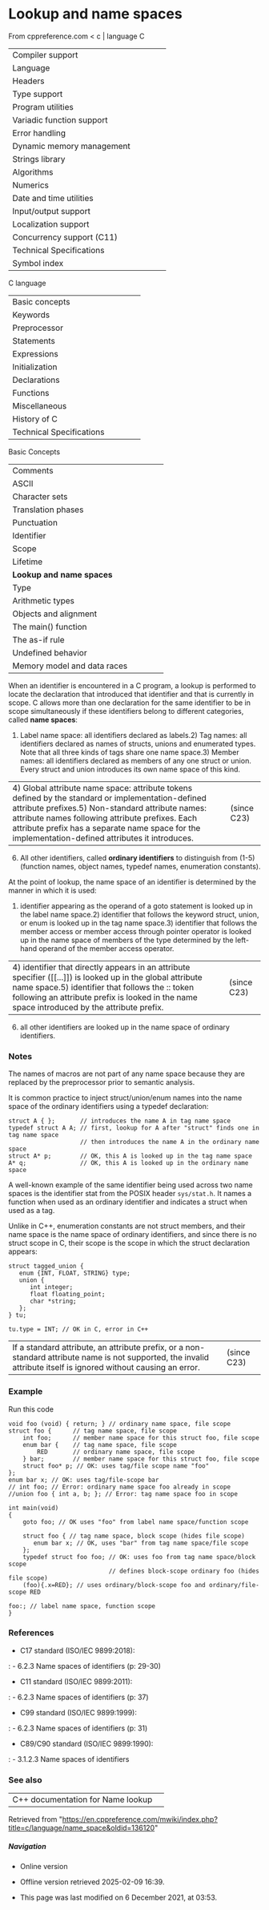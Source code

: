 # Lookup and name spaces

From cppreference.com
< c‎ | language
 C

|  |  |  |  |  |
| --- | --- | --- | --- | --- |
| Compiler support | | | | |
| Language | | | | |
| Headers | | | | |
| Type support | | | | |
| Program utilities | | | | |
| Variadic function support | | | | |
| Error handling | | | | |
| Dynamic memory management | | | | |
| Strings library | | | | |
| Algorithms | | | | |
| Numerics | | | | |
| Date and time utilities | | | | |
| Input/output support | | | | |
| Localization support | | | | |
| Concurrency support (C11) | | | | |
| Technical Specifications | | | | |
| Symbol index | | | | |

 C language

|  |  |  |  |  |
| --- | --- | --- | --- | --- |
| Basic concepts | | | | |
| Keywords | | | | |
| Preprocessor | | | | |
| Statements | | | | |
| Expressions | | | | |
| Initialization | | | | |
| Declarations | | | | |
| Functions | | | | |
| Miscellaneous | | | | |
| History of C | | | | |
| Technical Specifications | | | | |

 Basic Concepts

|  |  |  |  |  |
| --- | --- | --- | --- | --- |
| Comments | | | | |
| ASCII | | | | |
| Character sets | | | | |
| Translation phases | | | | |
| Punctuation | | | | |
| Identifier | | | | |
| Scope | | | | |
| Lifetime | | | | |
| ****Lookup and name spaces**** | | | | |
| Type | | | | |
| Arithmetic types | | | | |
| Objects and alignment | | | | |
| The main() function | | | | |
| The as-if rule | | | | |
| Undefined behavior | | | | |
| Memory model and data races | | | | |

When an identifier is encountered in a C program, a lookup is performed to locate the declaration that introduced that identifier and that is currently in scope. C allows more than one declaration for the same identifier to be in scope simultaneously if these identifiers belong to different categories, called **name spaces**:

1) Label name space: all identifiers declared as labels.2) Tag names: all identifiers declared as names of structs, unions and enumerated types. Note that all three kinds of tags share one name space.3) Member names: all identifiers declared as members of any one struct or union. Every struct and union introduces its own name space of this kind.

|  |  |
| --- | --- |
| 4) Global attribute name space: attribute tokens defined by the standard or implementation-defined attribute prefixes.5) Non-standard attribute names: attribute names following attribute prefixes. Each attribute prefix has a separate name space for the implementation-defined attributes it introduces. | (since C23) |

6) All other identifiers, called **ordinary identifiers** to distinguish from (1-5) (function names, object names, typedef names, enumeration constants).

At the point of lookup, the name space of an identifier is determined by the manner in which it is used:

1) identifier appearing as the operand of a goto statement is looked up in the label name space.2) identifier that follows the keyword struct, union, or enum is looked up in the tag name space.3) identifier that follows the member access or member access through pointer operator is looked up in the name space of members of the type determined by the left-hand operand of the member access operator.

|  |  |
| --- | --- |
| 4) identifier that directly appears in an attribute specifier ([[...]]) is looked up in the global attribute name space.5) identifier that follows the :: token following an attribute prefix is looked in the name space introduced by the attribute prefix. | (since C23) |

6) all other identifiers are looked up in the name space of ordinary identifiers.

### Notes

The names of macros are not part of any name space because they are replaced by the preprocessor prior to semantic analysis.

It is common practice to inject struct/union/enum names into the name space of the ordinary identifiers using a typedef declaration:

```
struct A { };       // introduces the name A in tag name space
typedef struct A A; // first, lookup for A after "struct" finds one in tag name space
                    // then introduces the name A in the ordinary name space
struct A* p;        // OK, this A is looked up in the tag name space
A* q;               // OK, this A is looked up in the ordinary name space

```

A well-known example of the same identifier being used across two name spaces is the identifier stat from the POSIX header `sys/stat.h`. It names a function when used as an ordinary identifier and indicates a struct when used as a tag.

Unlike in C++, enumeration constants are not struct members, and their name space is the name space of ordinary identifiers, and since there is no struct scope in C, their scope is the scope in which the struct declaration appears:

```
struct tagged_union {
   enum {INT, FLOAT, STRING} type;
   union {
      int integer;
      float floating_point;
      char *string;
   };
} tu;
 
tu.type = INT; // OK in C, error in C++

```

|  |  |
| --- | --- |
| If a standard attribute, an attribute prefix, or a non-standard attribute name is not supported, the invalid attribute itself is ignored without causing an error. | (since C23) |

### Example

Run this code

```
void foo (void) { return; } // ordinary name space, file scope
struct foo {      // tag name space, file scope
    int foo;      // member name space for this struct foo, file scope
    enum bar {    // tag name space, file scope
        RED       // ordinary name space, file scope
    } bar;        // member name space for this struct foo, file scope
    struct foo* p; // OK: uses tag/file scope name "foo"
};
enum bar x; // OK: uses tag/file-scope bar
// int foo; // Error: ordinary name space foo already in scope 
//union foo { int a, b; }; // Error: tag name space foo in scope
 
int main(void)
{
    goto foo; // OK uses "foo" from label name space/function scope
 
    struct foo { // tag name space, block scope (hides file scope)
       enum bar x; // OK, uses "bar" from tag name space/file scope
    };
    typedef struct foo foo; // OK: uses foo from tag name space/block scope
                            // defines block-scope ordinary foo (hides file scope)
    (foo){.x=RED}; // uses ordinary/block-scope foo and ordinary/file-scope RED
 
foo:; // label name space, function scope
}

```

### References

- C17 standard (ISO/IEC 9899:2018):

:   - 6.2.3 Name spaces of identifiers (p: 29-30)

- C11 standard (ISO/IEC 9899:2011):

:   - 6.2.3 Name spaces of identifiers (p: 37)

- C99 standard (ISO/IEC 9899:1999):

:   - 6.2.3 Name spaces of identifiers (p: 31)

- C89/C90 standard (ISO/IEC 9899:1990):

:   - 3.1.2.3 Name spaces of identifiers

### See also

|  |  |
| --- | --- |
| C++ documentation for Name lookup | |

Retrieved from "<https://en.cppreference.com/mwiki/index.php?title=c/language/name_space&oldid=136120>"

##### Navigation

- Online version
- Offline version retrieved 2025-02-09 16:39.

- This page was last modified on 6 December 2021, at 03:53.